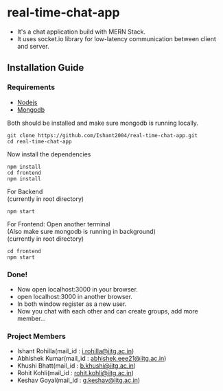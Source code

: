 # real-time-chat-app

- It's a chat application build with MERN Stack.
- It uses socket.io library for low-latency communication between client and server.

## Installation Guide

### Requirements
- [Nodejs](https://nodejs.org/en/download)
- [Mongodb](https://www.mongodb.com/docs/manual/administration/install-community/)

Both should be installed and make sure mongodb is running locally.

```shell
git clone https://github.com/Ishant2004/real-time-chat-app.git
cd real-time-chat-app
```

Now install the dependencies
```shell
npm install
cd frontend
npm install
```
For Backend<br>
(currently in root directory)
```shell
npm start
```
For Frontend: Open another terminal<br>
(Also make sure mongodb is running in background)<br>
(currently in root directory)
```shell
cd frontend
npm start
```

### Done!
- Now open localhost:3000 in your browser.
- open localhost:3000 in another browser.
- In both window register as a new user.
- Now you chat with each other and can create groups, add more member...

### Project Members
- Ishant Rohilla(mail_id : i.rohilla@iitg.ac.in)
- Abhishek Kumar(mail_id : abhishek.eee21@iitg.ac.in)
- Khushi Bhatt(mail_id : b.khushi@iitg.ac.in)
- Rohit Kohli(mail_id : rohit.kohli@iitg.ac.in)
- Keshav Goyal(mail_id : g.keshav@iitg.ac.in)
